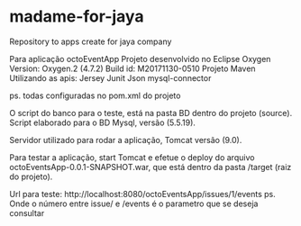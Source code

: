 # madame-for-jaya
Repository to apps create for jaya company

Para aplicação octoEventApp
Projeto desenvolvido no Eclipse Oxygen Version: Oxygen.2 (4.7.2) Build id: M20171130-0510
Projeto Maven
Utilizando as apis:
Jersey
Junit
Json
mysql-connector

ps. todas configuradas no pom.xml do projeto

O script do banco para o teste, está na pasta BD dentro do projeto (source).
Script elaborado para o BD Mysql, versão (5.5.19).

Servidor utilizado para rodar a aplicação, Tomcat versão (9.0).

Para testar a aplicação, start Tomcat e efetue o deploy do arquivo octoEventsApp-0.0.1-SNAPSHOT.war, que 
está dentro da pasta /target (raiz do projeto).

Url para teste: http://localhost:8080/octoEventsApp/issues/1/events
ps. Onde o número entre issue/ e /events é o parametro que se deseja consultar
